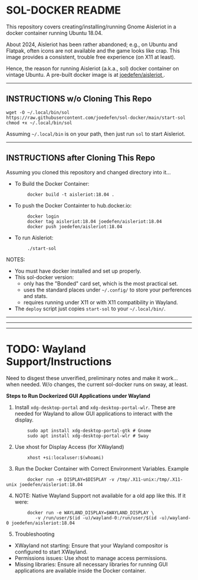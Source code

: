 # SOL-DOCKER README #
This repository covers creating/installing/running Gnome Aisleriot in a docker container running Ubuntu 18.04. 

About 2024, Aisleriot has been rather abandoned; e.g., on Ubuntu and Flatpak, often icons are not available and the game looks like crap.  This image provides a consistent, trouble free experience  (on X11 at least).

Hence, the reason for running Aisleriot (a.k.a., sol) docker container on vintage Ubuntu.  A pre-built docker image is at [joedefen/aisleriot
](https://hub.docker.com/r/joedefen/aisleriot).

---

## INSTRUCTIONS w/o Cloning This Repo #
```
wget -O ~/.local/bin/sol https://raw.githubusercontent.com/joedefen/sol-docker/main/start-sol
chmod +x ~/.local/bin/sol
```
Assuming `~/.local/bin` is on your path, then just run `sol` to start Aisleriot.

---

## INSTRUCTIONS after Cloning This Repo #

Assuming you cloned this repository and changed directory into it...

* To Build the Docker Container:
```
        docker build -t aisleriot:18.04 .
```
* To push the Docker Containter to hub.docker.io:
```
        docker login
        docker tag aisleriot:18.04 joedefen/aisleriot:18.04
        docker push joedefen/aisleriot:18.04

```

* To run Aisleriot:
```
        ./start-sol
```

NOTES:
* You must have docker installed and set up properly.
* This sol-docker version:
    * only has the "Bonded" card set, which is the most practical set.
    * uses the standard places under `~/.config/` to store your perferences and stats.
    * requires running under X11 or with X11 compatibility in Wayland.
* The `deploy` script just copies `start-sol` to your `~/.local/bin/`.


---
---
---
# TODO: Wayland Support/Instructions

Need to disgest these unverified, preliminary notes and make it work... when needed. W/o changes, the current sol-docker runs on sway, at least.

**Steps to Run Dockerized GUI Applications under Wayland**

1. Install `xdg-desktop-portal` and `xdg-desktop-portal-wlr`.
   These are needed for Wayland to allow GUI applications to interact with the display.
```
        sudo apt install xdg-desktop-portal-gtk # Gnome
        sudo apt install xdg-desktop-portal-wlr # Sway
```
2. Use xhost for Display Access (for XWayland)
```
        xhost +si:localuser:$(whoami)
```
3. Run the Docker Container with Correct Environment Variables. Example
```
        docker run -e DISPLAY=$DISPLAY -v /tmp/.X11-unix:/tmp/.X11-unix joedefen/aisleriot:18.04
```
4. NOTE: Native Wayland Support not available for a old app like this. If it were:
```
        docker run -e WAYLAND_DISPLAY=$WAYLAND_DISPLAY \
           -v /run/user/$(id -u)/wayland-0:/run/user/$(id -u)/wayland-0 joedefen/aisleriot:18.04
```
5. Troubleshooting
* XWayland not starting: Ensure that your Wayland compositor is configured to start XWayland.
* Permissions issues: Use xhost to manage access permissions.
* Missing libraries: Ensure all necessary libraries for running GUI applications are available inside the Docker container.
